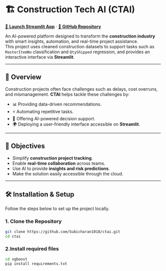 # 🏗 Construction Tech AI (CTAI)

[🚀 **Launch Streamlit App**](https://ctai.streamlit.app/) · [🔗 **GitHub Repository**](https://github.com/Subicharan1018/ctai)

An AI-powered platform designed to transform the **construction industry** with smart insights, automation, and real-time project assistance.  
This project uses cleaned construction datasets to support tasks such as `MasterItemNo` classification and `QtyShipped` regression, and provides an interactive interface via **Streamlit**.

---

## 📌 Overview
Construction projects often face challenges such as delays, cost overruns, and mismanagement. **CTAI** helps tackle these challenges by:  
- 📊 Providing data-driven recommendations.  
- ⚡ Automating repetitive tasks.  
- 🧠 Offering AI-powered decision support.  
- 🌍 Deploying a user-friendly interface accessible on **Streamlit**.

---

## 🎯 Objectives
- Simplify **construction project tracking**.  
- Enable **real-time collaboration** across teams.  
- Use AI to provide **insights and risk predictions**.  
- Make the solution easily accessible through the cloud.

---

## 🛠 Installation & Setup

Follow the steps below to set up the project locally.

### 1. Clone the Repository
```bash
git clone https://github.com/Subicharan1018/ctai.git
cd ctai
```

### 2.Install required files
```bash
cd xgboost
pip install requirements.txt
```
